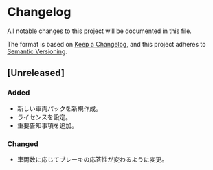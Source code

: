 # Changelog
All notable changes to this project will be documented in this file.

The format is based on [Keep a Changelog](https://keepachangelog.com/en/1.0.0/),
and this project adheres to [Semantic Versioning](https://semver.org/spec/v2.0.0.html).

## [Unreleased]
### Added
- 新しい車両パックを新規作成。
- ライセンスを設定。
- 重要告知事項を追加。

### Changed
- 車両数に応じてブレーキの応答性が変わるように変更。
